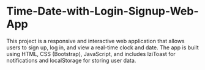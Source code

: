 # Time-Date-with-Login-Signup-Web-App
This project is a responsive and interactive web application that allows users to sign up, log in, and view a real-time clock and date. The app is built using HTML, CSS (Bootstrap), JavaScript, and includes IziToast for notifications and localStorage for storing user data.
